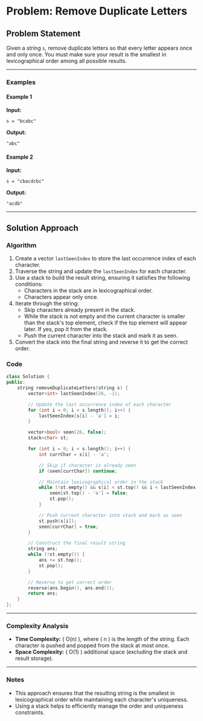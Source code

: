 # Problem: Remove Duplicate Letters

## Problem Statement

Given a string `s`, remove duplicate letters so that every letter appears once and only once. You must make sure your result is the smallest in lexicographical order among all possible results.

---

### Examples

#### Example 1
**Input:**
```
s = "bcabc"
```
**Output:**
```
"abc"
```

#### Example 2
**Input:**
```
s = "cbacdcbc"
```
**Output:**
```
"acdb"
```

---

## Solution Approach

### Algorithm
1. Create a vector `lastSeenIndex` to store the last occurrence index of each character.
2. Traverse the string and update the `lastSeenIndex` for each character.
3. Use a stack to build the result string, ensuring it satisfies the following conditions:
   - Characters in the stack are in lexicographical order.
   - Characters appear only once.
4. Iterate through the string:
   - Skip characters already present in the stack.
   - While the stack is not empty and the current character is smaller than the stack's top element, check if the top element will appear later. If yes, pop it from the stack.
   - Push the current character into the stack and mark it as seen.
5. Convert the stack into the final string and reverse it to get the correct order.

### Code

```cpp
class Solution {
public:
    string removeDuplicateLetters(string s) {
        vector<int> lastSeenIndex(26, -1);

        // Update the last occurrence index of each character
        for (int i = 0; i < s.length(); i++) {
            lastSeenIndex[s[i] - 'a'] = i;
        }

        vector<bool> seen(26, false);
        stack<char> st;

        for (int i = 0; i < s.length(); i++) {
            int currChar = s[i] - 'a';

            // Skip if character is already seen
            if (seen[currChar]) continue;

            // Maintain lexicographical order in the stack
            while (!st.empty() && s[i] < st.top() && i < lastSeenIndex[st.top() - 'a']) {
                seen[st.top() - 'a'] = false;
                st.pop();
            }

            // Push current character into stack and mark as seen
            st.push(s[i]);
            seen[currChar] = true;
        }

        // Construct the final result string
        string ans;
        while (!st.empty()) {
            ans += st.top();
            st.pop();
        }

        // Reverse to get correct order
        reverse(ans.begin(), ans.end());
        return ans;
    }
};
```

---

### Complexity Analysis

- **Time Complexity:** \( O(n) \), where \( n \) is the length of the string. Each character is pushed and popped from the stack at most once.
- **Space Complexity:** \( O(1) \) additional space (excluding the stack and result storage).

---

### Notes
- This approach ensures that the resulting string is the smallest in lexicographical order while maintaining each character's uniqueness.
- Using a stack helps to efficiently manage the order and uniqueness constraints.
